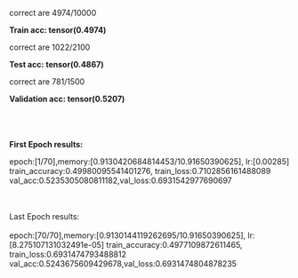 correct are 4974/10000

**Train acc: tensor(0.4974)**

correct are 1022/2100

**Test acc: tensor(0.4867)**

correct are 781/1500

**Validation acc: tensor(0.5207)**
<br/>
<br/><br/><br/>

**First Epoch results:**
<br/>

epoch:[1/70],memory:[0.9130420684814453/10.91650390625], lr:[0.00285]
train_accuracy:0.49980095541401276, train_loss:0.7102856161488089
val_acc:0.5235305080811182,val_loss:0.6931542977690697

<br/>
<br/>
Last Epoch results:
<br/>
<br/>
epoch:[70/70],memory:[0.9130144119262695/10.91650390625], lr:[8.275107131032491e-05]
train_accuracy:0.4977109872611465, train_loss:0.6931474793488812
val_acc:0.5243675609429678,val_loss:0.6931474804878235
